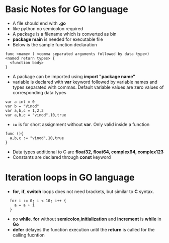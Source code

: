 # Basic Notes for **GO** language
* A file should end with **.go**
* like python no semicolon required
* A package is a filename which is converted as bin
* **package main** is needed for executable file
* Below is the sample function declaration
```
func <name> ( <comma separated arguments followed by data type>) <named return types> {
  <function body>
}
```
* A package can be imported using **import "package name"**
* variable is declared with **var** keyword followed by variable names and types separated with commas. 
Default variable values are zero values of corresponding data types 
```
var a int = 0
var b = "Vinod"
var a,b,c = 1,2,3
var a,b,c = "vinod",10,true
```
* **:=** is for short assignment without **var**. Only valid inside a function
```
func (){
  a,b,c := "vinod",10,true
}
```
* Data types additional to C are **float32, float64, complex64, complex123**
* Constants are declared through **const** keyword
# Iteration loops in **GO** language
* **for**, **if**, **switch** loops does not need brackets, but similar to **C** syntax. 
```
  for i := 0; i < 10; i++ {
    a = a + i
  }
```
* no **while**. **for** without **semicolon**,**initialization** and **increment** is **while** in **Go**
* **defer** delayes the function execution until the **return** is called for the calling fucntion
